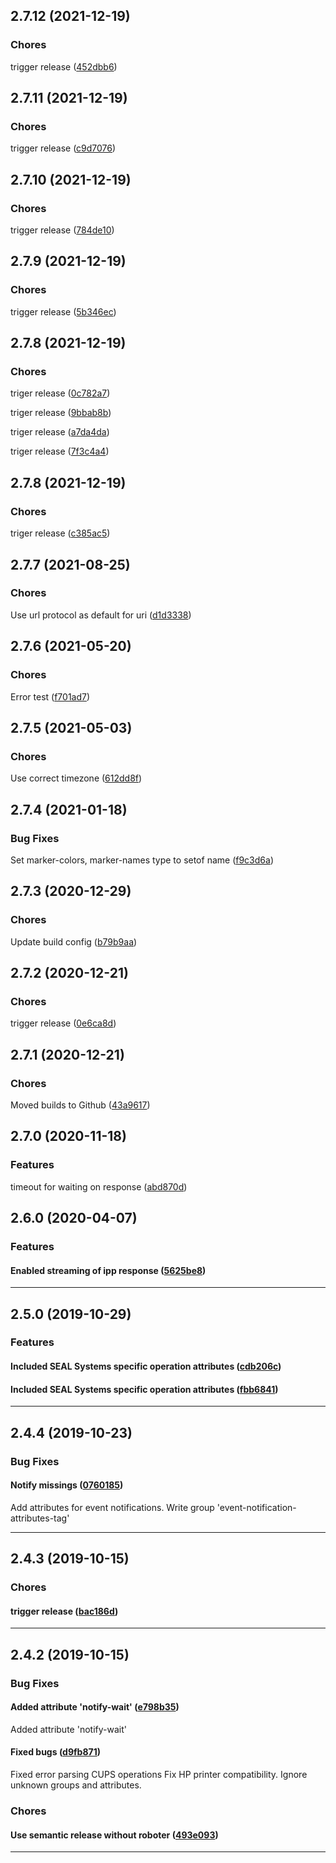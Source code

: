 ## 2.7.12 (2021-12-19)

### Chores


trigger release ([452dbb6](https://github.com/polem/node-ipp/commit/452dbb6))

## 2.7.11 (2021-12-19)

### Chores


trigger release ([c9d7076](https://github.com/polem/node-ipp/commit/c9d7076))

## 2.7.10 (2021-12-19)

### Chores


trigger release ([784de10](https://github.com/polem/node-ipp/commit/784de10))

## 2.7.9 (2021-12-19)

### Chores


trigger release ([5b346ec](https://github.com/polem/node-ipp/commit/5b346ec))

## 2.7.8 (2021-12-19)

### Chores


triger release ([0c782a7](https://github.com/polem/node-ipp/commit/0c782a7))

triger release ([9bbab8b](https://github.com/polem/node-ipp/commit/9bbab8b))

triger release ([a7da4da](https://github.com/polem/node-ipp/commit/a7da4da))

triger release ([7f3c4a4](https://github.com/polem/node-ipp/commit/7f3c4a4))

## 2.7.8 (2021-12-19)

### Chores


triger release ([c385ac5](https://github.com/polem/node-ipp/commit/c385ac5))

## 2.7.7 (2021-08-25)

### Chores


Use url protocol as default for uri ([d1d3338](https://github.com/sealsystems/node-ipp/commit/d1d3338))

## 2.7.6 (2021-05-20)

### Chores


Error test ([f701ad7](https://github.com/sealsystems/node-ipp/commit/f701ad7))

## 2.7.5 (2021-05-03)

### Chores


Use correct timezone ([612dd8f](https://github.com/sealsystems/node-ipp/commit/612dd8f))

## 2.7.4 (2021-01-18)

### Bug Fixes


Set marker-colors, marker-names type to setof name ([f9c3d6a](https://github.com/sealsystems/node-ipp/commit/f9c3d6a))

## 2.7.3 (2020-12-29)

### Chores


Update build config ([b79b9aa](https://github.com/sealsystems/node-ipp/commit/b79b9aa))

## 2.7.2 (2020-12-21)

### Chores


trigger release ([0e6ca8d](https://github.com/sealsystems/node-ipp/commit/0e6ca8d))

## 2.7.1 (2020-12-21)

### Chores


Moved builds to Github ([43a9617](https://github.com/sealsystems/node-ipp/commit/43a9617))

## 2.7.0 (2020-11-18)

### Features


timeout for waiting on response ([abd870d](https://github.com/sealsystems/node-ipp/commit/abd870d))

## 2.6.0 (2020-04-07)

### Features


#### Enabled streaming of ipp response ([5625be8](https://github.com/sealsystems/node-ipp/commit/5625be8))



---

## 2.5.0 (2019-10-29)

### Features


#### Included SEAL Systems specific operation attributes ([cdb206c](https://github.com/sealsystems/node-ipp/commit/cdb206c))

#### Included SEAL Systems specific operation attributes ([fbb6841](https://github.com/sealsystems/node-ipp/commit/fbb6841))



---

## 2.4.4 (2019-10-23)

### Bug Fixes


#### Notify missings ([0760185](https://github.com/sealsystems/node-ipp/commit/0760185))

Add attributes for event notifications.
Write group 'event-notification-attributes-tag'


---

## 2.4.3 (2019-10-15)

### Chores


#### trigger release ([bac186d](https://github.com/sealsystems/node-ipp/commit/bac186d))



---

## 2.4.2 (2019-10-15)

### Bug Fixes


#### Added attribute 'notify-wait' ([e798b35](https://github.com/sealsystems/node-ipp/commit/e798b35))

Added attribute 'notify-wait'
#### Fixed bugs ([d9fb871](https://github.com/sealsystems/node-ipp/commit/d9fb871))

Fixed error parsing CUPS operations
Fix HP printer compatibility.
Ignore unknown groups and attributes.
### Chores


#### Use semantic release without roboter ([493e093](https://github.com/sealsystems/node-ipp/commit/493e093))



---
